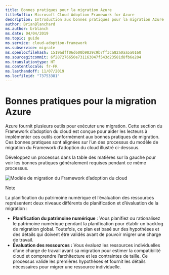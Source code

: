 ```yaml
---
title: Bonnes pratiques pour la migration Azure
titleSuffix: Microsoft Cloud Adoption Framework for Azure
description: Introduction aux bonnes pratiques pour la migration Azure
author: BrianBlanchard
ms.author: brblanch
ms.date: 04/04/2019
ms.topic: guide
ms.service: cloud-adoption-framework
ms.subservice: migrate
ms.openlocfilehash: 1519adff06d600b9829c9b7ff3ca82a0aa5a0160
ms.sourcegitcommit: 6f287276650e731163047f543d23581d8fb6e204
ms.translationtype: HT
ms.contentlocale: fr-FR
ms.lasthandoff: 11/07/2019
ms.locfileid: "73753381"
---
```

# <a name="azure-migration-best-practices"></a>Bonnes pratiques pour la migration Azure

Azure fournit plusieurs outils pour exécuter une migration. Cette section du Framework d’adoption du cloud est conçue pour aider les lecteurs à implémenter ces outils conformément aux bonnes pratiques de migration. Ces bonnes pratiques sont alignées sur l’un des processus du modèle de migration du Framework d’adoption du cloud illustré ci-dessous.

Développez un processus dans la table des matières sur la gauche pour voir les bonnes pratiques généralement requises pendant ce même processus.

![Modèle de migration du Framework d’adoption du cloud](../../_images/operational-transformation-migrate.png)

> [!NOTE]
> La planification du patrimoine numérique et l’évaluation des ressources représentent deux niveaux différents de planification et d’évaluation de la migration :
>
> - **Planification du patrimoine numérique** : Vous planifiez ou rationalisez le patrimoine numérique pendant la planification pour établir un backlog de migration global. Toutefois, ce plan est basé sur des hypothèses et des détails qui doivent être validés avant de pouvoir migrer une charge de travail.
> - **Évaluation des ressources :** Vous évaluez les ressources individuelles d’une charge de travail avant sa migration pour estimer la compatibilité cloud et comprendre l’architecture et les contraintes de taille. Ce processus valide les premières hypothèses et fournit les détails nécessaires pour migrer une ressource individuelle.
